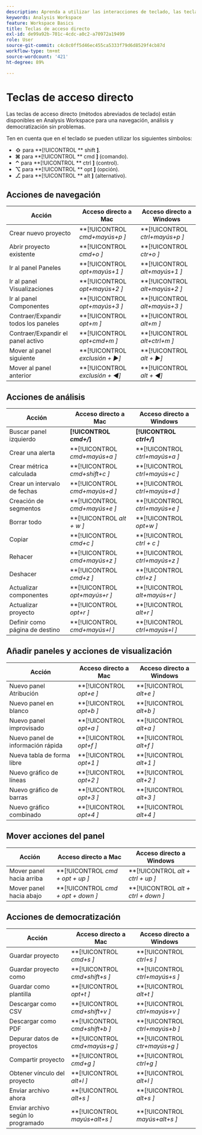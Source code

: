 ```yaml
---
description: Aprenda a utilizar las interacciones de teclado, las teclas de método abreviado y los comportamientos de apuntar y hacer clic disponibles en Analysis Workspace.
keywords: Analysis Workspace
feature: Workspace Basics
title: Teclas de acceso directo
exl-id: de99a92b-701c-4cdc-a0c2-a70972a19499
role: User
source-git-commit: c4c8c0ff5d46ec455ca5333f79d6d8529f4cb87d
workflow-type: tm+mt
source-wordcount: '421'
ht-degree: 89%

---
```


# Teclas de acceso directo

Las teclas de acceso directo (métodos abreviados de teclado) están disponibles en Analysis Workspace para una navegación, análisis y democratización sin problemas.

Ten en cuenta que en el teclado se pueden utilizar los siguientes símbolos:

- **⇧** para **[!UICONTROL ** shift **]**.
- **⌘** para **[!UICONTROL ** cmd **]** (comando).
- **⌃** para **[!UICONTROL ** ctrl **]** (control).
- **⌥** para **[!UICONTROL ** opt **]** (opción).
- **⎇** para **[!UICONTROL ** alt **]** (alternativo).

## Acciones de navegación

| Acción | Acceso directo a Mac | Acceso directo a Windows |
| --- | --- | --- | 
| Crear nuevo proyecto | **[!UICONTROL *cmd+mayús+p *]** | **[!UICONTROL *ctrl+mayús+p *]** |
| Abrir proyecto existente | **[!UICONTROL *cmd+o *]** | **[!UICONTROL *ctr+o *]** |
| Ir al panel Paneles | **[!UICONTROL *opt+mayús+1 *]** | **[!UICONTROL *alt+mayús+1 *]** |
| Ir al panel Visualizaciones | **[!UICONTROL *opt+mayús+2 *]** | **[!UICONTROL *alt+mayús+2 *]** |
| Ir al panel Componentes | **[!UICONTROL *opt+mayús+3 *]** | **[!UICONTROL *alt+mayús+3 *]** |
| Contraer/Expandir todos los paneles | **[!UICONTROL *opt+m *]** | **[!UICONTROL *alt+m *]** |
| Contraer/Expandir el panel activo | **[!UICONTROL *opt+cmd+m *]** | **[!UICONTROL *alt+ctrl+m *]** |
| Mover al panel siguiente | **[!UICONTROL *exclusión *+ ▶︎]** | **[!UICONTROL *alt *+ ▶︎]** |
| Mover al panel anterior | **[!UICONTROL *exclusión *+ ◀︎]** | **[!UICONTROL *alt *+ ◀︎]** |

## Acciones de análisis

| Acción | Acceso directo a Mac | Acceso directo a Windows |
| --- | --- | --- | 
| Buscar panel izquierdo | **[!UICONTROL *cmd+/*]** | **[!UICONTROL *ctrl+/*]** |
| Crear una alerta | **[!UICONTROL *cmd+mayús+a *]** | **[!UICONTROL *ctrl+mayús+a *]** |
| Crear métrica calculada | **[!UICONTROL *cmd+shift+c *]** | **[!UICONTROL *ctrl+mayús+c *]** |
| Crear un intervalo de fechas | **[!UICONTROL *cmd+mayús+d *]** | **[!UICONTROL *ctrl+mayús+d *]** |
| Creación de segmentos | **[!UICONTROL *cmd+mayús+e *]** | **[!UICONTROL *ctrl+mayús+e *]** |
| Borrar todo | **[!UICONTROL *alt + w *]** | **[!UICONTROL *opt+w *]** |
| Copiar | **[!UICONTROL *cmd+c *]** | **[!UICONTROL *ctrl + c *]** |
| Rehacer | **[!UICONTROL *cmd+mayús+z *]** | **[!UICONTROL *ctrl+mayús+z *]** |
| Deshacer | **[!UICONTROL *cmd+z *]** | **[!UICONTROL *ctrl+z *]** |
| Actualizar componentes | **[!UICONTROL *opt+mayús+r *]** | **[!UICONTROL *alt+mayús+r *]** |
| Actualizar proyecto | **[!UICONTROL *opt+r *]** | **[!UICONTROL *alt+r *]** |
| Definir como página de destino | **[!UICONTROL *cmd+mayús+l *]** | **[!UICONTROL *ctrl+mayús+l *]** |

## Añadir paneles y acciones de visualización

| Acción | Acceso directo a Mac | Acceso directo a Windows |
| --- | --- | --- | 
| Nuevo panel Atribución | **[!UICONTROL *opt+e *]** | **[!UICONTROL *alt+e *]** |
| Nuevo panel en blanco | **[!UICONTROL *opt+b *]** | **[!UICONTROL *alt+b *]** |
| Nuevo panel improvisado | **[!UICONTROL *opt+a *]** | **[!UICONTROL *alt+a *]** |
| Nuevo panel de información rápida | **[!UICONTROL *opt+f *]** | **[!UICONTROL *alt+f *]** |
| Nueva tabla de forma libre | **[!UICONTROL *opt+1 *]** | **[!UICONTROL *alt+1 *]** |
| Nuevo gráfico de líneas | **[!UICONTROL *opt+2 *]** | **[!UICONTROL *alt+2 *]** |
| Nuevo gráfico de barras | **[!UICONTROL *opt+3 *]** | **[!UICONTROL *alt+3 *]** |
| Nuevo gráfico combinado | **[!UICONTROL *opt+4 *]** | **[!UICONTROL *alt+4 *]** |

## Mover acciones del panel

| Acción | Acceso directo a Mac | Acceso directo a Windows |
| --- | --- | --- | 
| Mover panel hacia arriba | **[!UICONTROL *cmd + opt + up *]** | **[!UICONTROL *alt + ctrl + up *]** |
| Mover panel hacia abajo | **[!UICONTROL *cmd + opt + down *]** | **[!UICONTROL *alt + ctrl + down *]** |

## Acciones de democratización

| Acción | Acceso directo a Mac | Acceso directo a Windows |
| --- | --- | --- | 
| Guardar proyecto | **[!UICONTROL *cmd+s *]** | **[!UICONTROL *ctrl+s *]** |
| Guardar proyecto como | **[!UICONTROL *cmd+shift+s *]** | **[!UICONTROL *ctrl+mayús+s *]** |
| Guardar como plantilla | **[!UICONTROL *opt+t *]** | **[!UICONTROL *alt+t *]** |
| Descargar como CSV | **[!UICONTROL *cmd+shift+v *]** | **[!UICONTROL *ctrl+mayús+v *]** |
| Descargar como PDF | **[!UICONTROL *cmd+shift+b *]** | **[!UICONTROL *ctrl+mayús+b *]** |
| Depurar datos de proyectos | **[!UICONTROL *cmd+mayús+g *]** | **[!UICONTROL *ctr+mayús+g *]** |
| Compartir proyecto | **[!UICONTROL *cmd+g *]** | **[!UICONTROL *ctrl+g *]** |
| Obtener vínculo del proyecto | **[!UICONTROL *alt+l *]** | **[!UICONTROL *alt+l *]** |
| Enviar archivo ahora | **[!UICONTROL *alt+s *]** | **[!UICONTROL *alt+s *]** |
| Enviar archivo según lo programado | **[!UICONTROL *mayús+alt+s *]** | **[!UICONTROL *mayús+alt+s *]** |
